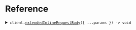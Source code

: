 # Reference

<details><summary><code>client.<a href="/src/Client.ts">extendedInlineRequestBody</a>({ ...params }) -> void</code></summary>
<dl>
<dd>

#### 🔌 Usage

<dl>
<dd>

<dl>
<dd>

```typescript
await client.extendedInlineRequestBody({
    child: "child",
    parent: "parent",
});
```

</dd>
</dl>
</dd>
</dl>

#### ⚙️ Parameters

<dl>
<dd>

<dl>
<dd>

**request:** `SeedAliasExtends.InlinedChildRequest`

</dd>
</dl>

<dl>
<dd>

**requestOptions:** `SeedAliasExtendsClient.RequestOptions`

</dd>
</dl>
</dd>
</dl>

</dd>
</dl>
</details>

##
